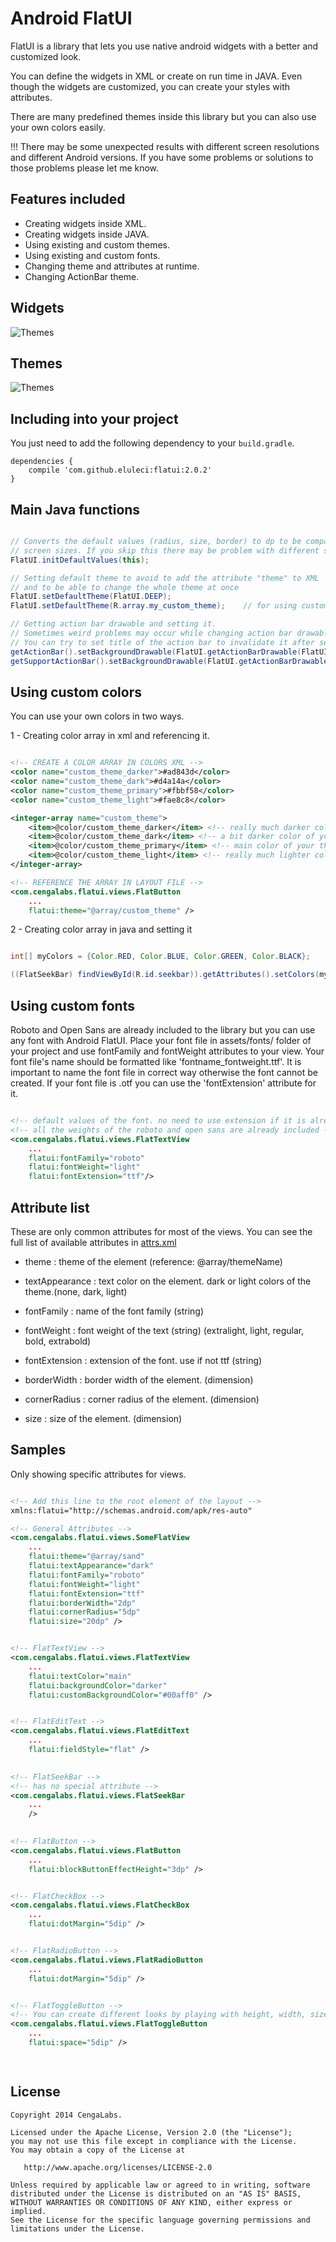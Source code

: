 Android FlatUI
===================

FlatUI is a library that lets you use native android widgets with a better and customized look.

You can define the widgets in XML or create on run time in JAVA. Even though the widgets are customized, you can create your styles with attributes.

There are many predefined themes inside this library but you can also use your own colors easily.

!!! There may be some unexpected results with different screen resolutions and different Android versions. If you have some problems or solutions to those problems please let me know.


Features included
-----------------
* Creating widgets inside XML.
* Creating widgets inside JAVA.
* Using existing and custom themes.
* Using existing and custom fonts.
* Changing theme and attributes at runtime.
* Changing ActionBar theme.


Widgets
-----------
![Themes][1]

Themes
-----------
![Themes][2]


Including into your project
-------------------------

You just need to add the following dependency to your `build.gradle`.

    dependencies {
        compile 'com.github.eluleci:flatui:2.0.2'
    }



## Main Java functions

```java

// Converts the default values (radius, size, border) to dp to be compatible with different
// screen sizes. If you skip this there may be problem with different screen densities
FlatUI.initDefaultValues(this);

// Setting default theme to avoid to add the attribute "theme" to XML 
// and to be able to change the whole theme at once
FlatUI.setDefaultTheme(FlatUI.DEEP);
FlatUI.setDefaultTheme(R.array.my_custom_theme);    // for using custom theme as default

// Getting action bar drawable and setting it.
// Sometimes weird problems may occur while changing action bar drawable at runtime.
// You can try to set title of the action bar to invalidate it after setting background.
getActionBar().setBackgroundDrawable(FlatUI.getActionBarDrawable(FlatUI.DEEP, false));
getSupportActionBar().setBackgroundDrawable(FlatUI.getActionBarDrawable(FlatUI.DEEP, false));

```

## Using custom colors

You can use your own colors in two ways.

1 - Creating color array in xml and referencing it.

```xml

<!-- CREATE A COLOR ARRAY IN COLORS XML -->
<color name="custom_theme_darker">#ad843d</color>
<color name="custom_theme_dark">#d4a14a</color>
<color name="custom_theme_primary">#fbbf58</color>
<color name="custom_theme_light">#fae8c8</color>

<integer-array name="custom_theme">
    <item>@color/custom_theme_darker</item> <!-- really much darker color of main color -->
    <item>@color/custom_theme_dark</item> <!-- a bit darker color of your main color -->
    <item>@color/custom_theme_primary</item> <!-- main color of your theme -->
    <item>@color/custom_theme_light</item> <!-- really much lighter color of main color -->
</integer-array>

<!-- REFERENCE THE ARRAY IN LAYOUT FILE -->
<com.cengalabs.flatui.views.FlatButton
    ...
    flatui:theme="@array/custom_theme" />

```

2 - Creating color array in java and setting it

```java

int[] myColors = {Color.RED, Color.BLUE, Color.GREEN, Color.BLACK};

((FlatSeekBar) findViewById(R.id.seekbar)).getAttributes().setColors(myColors);

```

## Using custom fonts

Roboto and Open Sans are already included to the library but you can use any font with Android FlatUI.
Place your font file in assets/fonts/ folder of your project and use fontFamily and fontWeight attributes to your view.
 Your font file's name should be formatted like 'fontname_fontweight.ttf'.
 It is important to name the font file in correct way otherwise the font cannot be created.
 If your font file is .otf you can use the 'fontExtension' attribute for it.

 ```xml

<!-- default values of the font. no need to use extension if it is already ttf -->
<!-- all the weights of the roboto and open sans are already included -->
<com.cengalabs.flatui.views.FlatTextView
     ...
     flatui:fontFamily="roboto"
     flatui:fontWeight="light"
     flatui:fontExtension="ttf"/>

 ```

## Attribute list

These are only common attributes for most of the views. You can see the full list of available attributes in [attrs.xml][3]

- theme          :  theme of the element (reference: @array/themeName)

- textAppearance :  text color on the element. dark or light colors of the theme.(none, dark, light)
- fontFamily     :  name of the font family (string)
- fontWeight     :  font weight of the text (string) (extralight, light, regular, bold, extrabold)
- fontExtension  :  extension of the font. use if not ttf (string)

- borderWidth    :  border width of the element. (dimension)
- cornerRadius   :  corner radius of the element. (dimension)
- size           :  size of the element. (dimension)

## Samples

Only showing specific attributes for views.

```xml

<!-- Add this line to the root element of the layout -->
xmlns:flatui="http://schemas.android.com/apk/res-auto"

<!-- General Attributes -->
<com.cengalabs.flatui.views.SomeFlatView
    ...
    flatui:theme="@array/sand"
    flatui:textAppearance="dark"
    flatui:fontFamily="roboto"
    flatui:fontWeight="light"
    flatui:fontExtension="ttf"
    flatui:borderWidth="2dp"
    flatui:cornerRadius="5dp"
    flatui:size="20dp" />


<!-- FlatTextView -->
<com.cengalabs.flatui.views.FlatTextView
    ...
    flatui:textColor="main"
    flatui:backgroundColor="darker"
    flatui:customBackgroundColor="#00aff0" />


<!-- FlatEditText -->
<com.cengalabs.flatui.views.FlatEditText
	...
	flatui:fieldStyle="flat" />
	

<!-- FlatSeekBar -->
<!-- has no special attribute -->
<com.cengalabs.flatui.views.FlatSeekBar
	...
	/>
	

<!-- FlatButton -->
<com.cengalabs.flatui.views.FlatButton
	...
	flatui:blockButtonEffectHeight="3dp" />


<!-- FlatCheckBox -->
<com.cengalabs.flatui.views.FlatCheckBox
	...
	flatui:dotMargin="5dip" />


<!-- FlatRadioButton -->
<com.cengalabs.flatui.views.FlatRadioButton
	...
	flatui:dotMargin="5dip" />


<!-- FlatToggleButton -->
<!-- You can create different looks by playing with height, width, size, radius and space -->
<com.cengalabs.flatui.views.FlatToggleButton
	...
	flatui:space="5dip" />

	
```

License
--------

    Copyright 2014 CengaLabs.

    Licensed under the Apache License, Version 2.0 (the "License");
    you may not use this file except in compliance with the License.
    You may obtain a copy of the License at

       http://www.apache.org/licenses/LICENSE-2.0

    Unless required by applicable law or agreed to in writing, software
    distributed under the License is distributed on an "AS IS" BASIS,
    WITHOUT WARRANTIES OR CONDITIONS OF ANY KIND, either express or implied.
    See the License for the specific language governing permissions and
    limitations under the License.


 [1]: https://raw.github.com/eluleci/FlatUI/master/sample-images/showcase.png
 [2]: https://raw.github.com/eluleci/FlatUI/master/sample-images/themes.png
 [3]: https://github.com/eluleci/FlatUI/blob/master/library/src/main/res/values/attrs.xml
